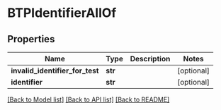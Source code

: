 # BTPIdentifierAllOf

## Properties
Name | Type | Description | Notes
------------ | ------------- | ------------- | -------------
**invalid_identifier_for_test** | **str** |  | [optional] 
**identifier** | **str** |  | [optional] 

[[Back to Model list]](../README.md#documentation-for-models) [[Back to API list]](../README.md#documentation-for-api-endpoints) [[Back to README]](../README.md)


